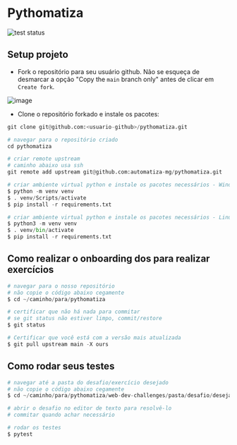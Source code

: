 Pythomatiza
===

![test status](pythomatiza/blob/coverage-badge/tests.svg)

## Setup projeto

- Fork o repositório para seu usuário github. Não se esqueça de desmarcar a opção "Copy the `main` branch only" antes de clicar em `Create fork`.

![image](https://github.com/user-attachments/assets/e2112160-cfb2-445d-b7d3-f478d79ae0b1)

- Clone o repositório forkado e instale os pacotes:

```python
git clone git@github.com:<usuario-github>/pythomatiza.git

# navegar para o repositório criado
cd pythomatiza

# criar remote upstream
# caminho abaixo usa ssh
git remote add upstream git@github.com:automatiza-mg/pythomatiza.git

# criar ambiente virtual python e instale os pacotes necessários - Windows
$ python -m venv venv
$ . venv/Scripts/activate
$ pip install -r requirements.txt

# criar ambiente virtual python e instale os pacotes necessários - Linux e Mac
$ python3 -m venv venv
$ . venv/bin/activate
$ pip install -r requirements.txt
```

## Como realizar o onboarding dos para realizar exercícios

```python
# navegar para o nosso repositório
# não copie o código abaixo cegamente
$ cd ~/caminho/para/pythomatiza

# certificar que não há nada para commitar
# se git status não estiver limpo, commit/restore
$ git status

# Certificar que você está com a versão mais atualizada
$ git pull upstream main -X ours
```

## Como rodar seus testes

```python
# navegar até a pasta do desafio/exercício desejado
# não copie o código abaixo cegamente
$ cd ~/caminho/para/pythomatiza/web-dev-challenges/pasta/desafio/desejado

# abrir o desafio no editor de texto para resolvê-lo
# commitar quando achar necessário

# rodar os testes
$ pytest
```
